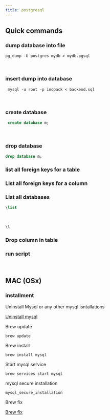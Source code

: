 ```yaml
---
title: postgresql
---
```


## Quick commands

### dump database into file

```shell
pg_dump -U postgres mydb > mydb.pgsql
```

<br />

### insert dump into database

```shell
 mysql -u root -p inopack < backend.sql
```

<br />

### create database 

```sql
 create database m;
```

<br />

### drop database

```sql
drop database m;
```

### list all foreign keys for a table


### List all foreign keys for a column


### List all databases

```sql
\list
```

<br /> 

```sql
\l
```

### Drop column in table


### run script


<br />


## MAC (OSx)

### installment

Uninstall Mysql or any other mysql isntallations

[Uninstall mysql](https://gist.github.com/vitorbritto/0555879fe4414d18569d)

Brew update

```shell
brew update
```


Brew install

```shell
brew install mysql
```

Start mysql service 

```shell
brew services start mysql
```

mysql secure installation

```shell
mysql_secure_installation
```

Brew fix

[Brew fix](https://stackoverflow.com/questions/9695362/macosx-homebrew-mysql-root-password)

